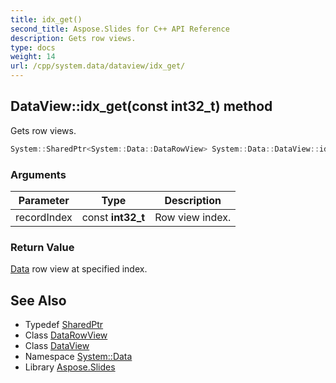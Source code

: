 ```yaml
---
title: idx_get()
second_title: Aspose.Slides for C++ API Reference
description: Gets row views.
type: docs
weight: 14
url: /cpp/system.data/dataview/idx_get/
---
```

## DataView::idx_get(const int32_t) method


Gets row views.

```cpp
System::SharedPtr<System::Data::DataRowView> System::Data::DataView::idx_get(const int32_t recordIndex)
```


### Arguments

| Parameter | Type | Description |
| --- | --- | --- |
| recordIndex | const **int32_t** | Row view index. |

### Return Value

[Data](../../) row view at specified index.

## See Also

* Typedef [SharedPtr](../../system/sharedptr/)
* Class [DataRowView](../datarowview/)
* Class [DataView](./)
* Namespace [System::Data](../)
* Library [Aspose.Slides](../../)